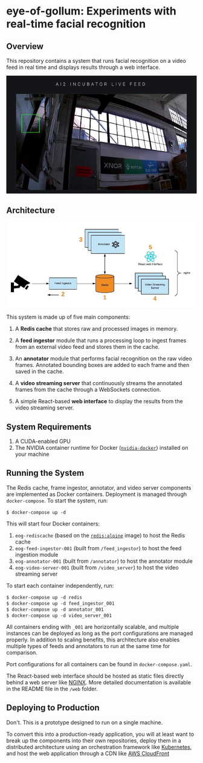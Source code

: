 # eye-of-gollum: Experiments with real-time facial recognition

## Overview

This repository contains a system that runs facial recognition on a video feed in real time and displays results through a web interface.

![Overview](/images/sample.jpg)

## Architecture

![Architecture](/images/arch.jpeg)

This system is made up of five main components:

1. A **Redis cache** that stores raw and processed images in memory.

2. A **feed ingestor** module that runs a processing loop to ingest frames from an external video feed and stores them in the cache.

3. An **annotator** module that performs facial recognition on the raw video frames. Annotated bounding boxes are added to each frame and then saved in the cache.

4. A **video streaming server** that continuously streams the annotated frames from the cache through a WebSockets connection.

5. A simple React-based **web interface** to display the results from the video streaming server.

## System Requirements

1. A CUDA-enabled GPU
2. The NVIDIA container runtime for Docker ([`nvidia-docker`](https://github.com/NVIDIA/nvidia-docker)) installed on your machine

## Running the System

The Redis cache, frame ingestor, annotator, and video server components are implemented as Docker containers. Deployment is managed through `docker-compose`. To start the system, run:

```
$ docker-compose up -d
```

This will start four Docker containers:

1. `eog-rediscache` (based on the [`redis:alpine`](https://hub.docker.com/_/redis/) image) to host the Redis cache
2. `eog-feed-ingestor-001` (built from `/feed_ingestor`) to host the feed ingestion module
3. `eog-annotator-001` (built from `/annotator`) to host the annotator module
4. `eog-video-server-001` (built from `/video_server`) to host the video streaming server

To start each container independently, run:

```
$ docker-compose up -d redis
$ docker-compose up -d feed_ingestor_001
$ docker-compose up -d annotator_001
$ docker-compose up -d video_server_001
```

All containers ending with `_001` are horizontally scalable, and multiple instances can be deployed as long as the port configurations are managed properly. In addition to scaling benefits, this architecture also enables multiple types of feeds and annotators to run at the same time for comparison.

Port configurations for all containers can be found in `docker-compose.yaml`.

The React-based web interface should be hosted as static files directly behind a web server like [NGINX](https://www.nginx.com/). More detailed documentation is available in the README file in the `/web` folder.

## Deploying to Production

Don't. This is a prototype designed to run on a single machine.

To convert this into a production-ready application, you will at least want to break up the components into their own repositories, deploy them in a distributed architecture using an orchestration framework like [Kubernetes](https://kubernetes.io/), and host the web application through a CDN like [AWS CloudFront](https://aws.amazon.com/cloudfront/)